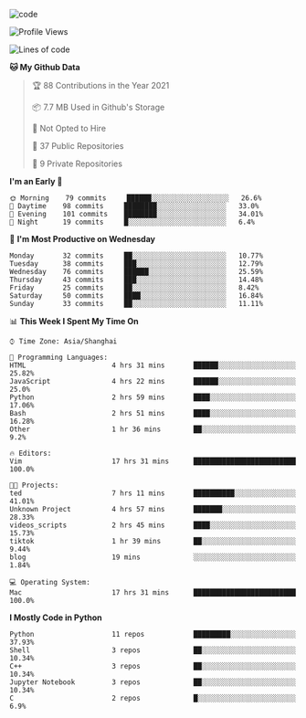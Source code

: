 
<!--
**liuyaanng/liuyaanng** is a ✨ _special_ ✨ repository because its `README.md` (this file) appears on your GitHub profile.

Here are some ideas to get you started:

- 🔭 I’m currently working on ...
- 🌱 I’m currently learning ...
- 👯 I’m looking to collaborate on ...
- 🤔 I’m looking for help with ...
- 💬 Ask me about ...
- 📫 How to reach me: ...
- 😄 Pronouns: ...
- ⚡ Fun fact: ...
-->


![code](https://cdn.jsdelivr.net/gh/liuyaanng/liuyaanng@1.0/code.gif) 

<!--START_SECTION:waka-->
![Profile Views](http://img.shields.io/badge/Profile%20Views-1-blue)

![Lines of code](https://img.shields.io/badge/From%20Hello%20World%20I%27ve%20Written-5.3%20million%20lines%20of%20code-blue)

**🐱 My Github Data** 

> 🏆 88 Contributions in the Year 2021
 > 
> 📦 7.7 MB Used in Github's Storage 
 > 
> 🚫 Not Opted to Hire
 > 
> 📜 37 Public Repositories 
 > 
> 🔑 9 Private Repositories  
 > 
**I'm an Early 🐤** 

```text
🌞 Morning    79 commits     ██████░░░░░░░░░░░░░░░░░░░   26.6% 
🌆 Daytime    98 commits     ████████░░░░░░░░░░░░░░░░░   33.0% 
🌃 Evening    101 commits    ████████░░░░░░░░░░░░░░░░░   34.01% 
🌙 Night      19 commits     █░░░░░░░░░░░░░░░░░░░░░░░░   6.4%

```
📅 **I'm Most Productive on Wednesday** 

```text
Monday       32 commits     ██░░░░░░░░░░░░░░░░░░░░░░░   10.77% 
Tuesday      38 commits     ███░░░░░░░░░░░░░░░░░░░░░░   12.79% 
Wednesday    76 commits     ██████░░░░░░░░░░░░░░░░░░░   25.59% 
Thursday     43 commits     ███░░░░░░░░░░░░░░░░░░░░░░   14.48% 
Friday       25 commits     ██░░░░░░░░░░░░░░░░░░░░░░░   8.42% 
Saturday     50 commits     ████░░░░░░░░░░░░░░░░░░░░░   16.84% 
Sunday       33 commits     ██░░░░░░░░░░░░░░░░░░░░░░░   11.11%

```


📊 **This Week I Spent My Time On** 

```text
⌚︎ Time Zone: Asia/Shanghai

💬 Programming Languages: 
HTML                     4 hrs 31 mins       ██████░░░░░░░░░░░░░░░░░░░   25.82% 
JavaScript               4 hrs 22 mins       ██████░░░░░░░░░░░░░░░░░░░   25.0% 
Python                   2 hrs 59 mins       ████░░░░░░░░░░░░░░░░░░░░░   17.06% 
Bash                     2 hrs 51 mins       ████░░░░░░░░░░░░░░░░░░░░░   16.28% 
Other                    1 hr 36 mins        ██░░░░░░░░░░░░░░░░░░░░░░░   9.2%

🔥 Editors: 
Vim                      17 hrs 31 mins      █████████████████████████   100.0%

🐱‍💻 Projects: 
ted                      7 hrs 11 mins       ██████████░░░░░░░░░░░░░░░   41.01% 
Unknown Project          4 hrs 57 mins       ███████░░░░░░░░░░░░░░░░░░   28.33% 
videos_scripts           2 hrs 45 mins       ████░░░░░░░░░░░░░░░░░░░░░   15.73% 
tiktok                   1 hr 39 mins        ██░░░░░░░░░░░░░░░░░░░░░░░   9.44% 
blog                     19 mins             ░░░░░░░░░░░░░░░░░░░░░░░░░   1.84%

💻 Operating System: 
Mac                      17 hrs 31 mins      █████████████████████████   100.0%

```

**I Mostly Code in Python** 

```text
Python                   11 repos            █████████░░░░░░░░░░░░░░░░   37.93% 
Shell                    3 repos             ██░░░░░░░░░░░░░░░░░░░░░░░   10.34% 
C++                      3 repos             ██░░░░░░░░░░░░░░░░░░░░░░░   10.34% 
Jupyter Notebook         3 repos             ██░░░░░░░░░░░░░░░░░░░░░░░   10.34% 
C                        2 repos             █░░░░░░░░░░░░░░░░░░░░░░░░   6.9%

```



<!--END_SECTION:waka-->

